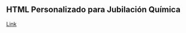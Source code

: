 ## HTML Personalizado para Jubilación Química

[Link](https://alu0100819847.github.io/tabla-periodica-img/)
